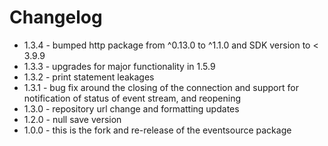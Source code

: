 # Changelog
* 1.3.4 - bumped http package from ^0.13.0 to ^1.1.0 and SDK version to < 3.9.9
* 1.3.3 - upgrades for major functionality in 1.5.9
* 1.3.2 - print statement leakages
* 1.3.1 - bug fix around the closing of the connection and support for notification of status of event stream, and reopening 
* 1.3.0 - repository url change and formatting updates 
* 1.2.0 - null save version
* 1.0.0 - this is the fork and re-release of the eventsource package
